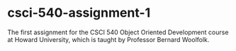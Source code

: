 # csci-540-assignment-1
The first assignment for the CSCI 540 Object Oriented Development course at Howard University, which is taught by Professor Bernard Woolfolk.
